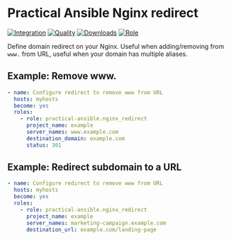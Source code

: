 # Practical Ansible Nginx redirect

[![Integration](https://github.com/practical-ansible/nginx-redirect/workflows/CI/badge.svg)](https://github.com/practical-ansible/nginx-redirect/actions)
[![Quality](https://img.shields.io/ansible/quality/48901.svg)](https://galaxy.ansible.com/practical-ansible/nginx_redirect)
[![Downloads](https://img.shields.io/ansible/role/d/48901.svg)](https://galaxy.ansible.com/practical-ansible/nginx_redirect)
[![Role](https://img.shields.io/ansible/role/48901)](https://galaxy.ansible.com/practical-ansible/nginx_redirect)

Define domain redirect on your Nginx. Useful when adding/removing from `www.` from URL, useful when your domain has multiple aliases.

## Example: Remove www.

```yml
- name: Configure redirect to remove www from URL
  hosts: myhosts
  become: yes
  roles:
    - role: practical-ansible.nginx_redirect
      project_name: example
      server_names: www.example.com
      destination_domain: example.com
      status: 301
```

## Example: Redirect subdomain to a URL

```yml
- name: Configure redirect to remove www from URL
  hosts: myhosts
  become: yes
  roles:
    - role: practical-ansible.nginx_redirect
      project_name: example
      server_names: marketing-campaign.example.com
      destination_url: example.com/landing-page
```
